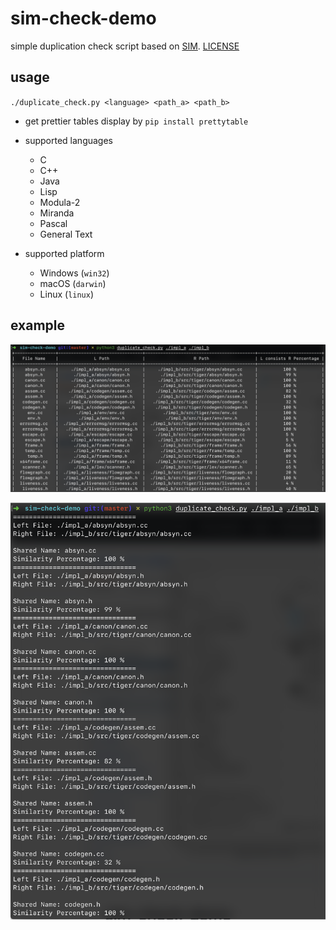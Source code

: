 # sim-check-demo
simple duplication check script based on [SIM](https://dickgrune.com/Programs/similarity_tester/). [LICENSE](https://github.com/yuetsin/sim-check-demo/blob/master/SIM_LICENSE.txt)

## usage

`./duplicate_check.py <language> <path_a> <path_b>`

* get prettier tables display by `pip install prettytable`

* supported languages
  * C
  * C++
  * Java
  * Lisp
  * Modula-2
  * Miranda
  * Pascal
  * General Text

* supported platform
  * Windows (`win32`)
  * macOS (`darwin`)
  * Linux (`linux`)

## example

![Image A](https://github.com/yuetsin/sim-check-demo/blob/master/img_a.png?raw=true)

![Image B](https://github.com/yuetsin/sim-check-demo/blob/master/img_b.png?raw=true)
